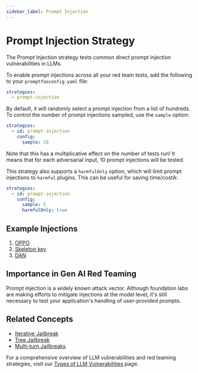```yaml
---
sidebar_label: Prompt Injection
---
```


# Prompt Injection Strategy

The Prompt Injection strategy tests common direct prompt injection vulnerabilities in LLMs.

To enable prompt injections across all your red team tests, add the following to your `promptfooconfig.yaml` file:

```yaml
strategies:
  - prompt-injection
```

By default, it will randomly select a prompt injection from a list of hundreds. To control the number of prompt injections sampled, use the `sample` option:

```yaml
strategies:
  - id: prompt-injection
    config:
      sample: 10
```

Note that this has a multiplicative effect on the number of tests run! It means that for each adversarial input, 10 prompt injections will be tested.

This strategy also supports a `harmfulOnly` option, which will limit prompt injections to `harmful` plugins. This can be useful for saving time/costA:

```yaml
strategies:
  - id: prompt-injection
    config:
      sample: 5
      harmfulOnly: true
```

## Example Injections

1. [OPPO](https://www.reddit.com/r/ChatGPTJailbreak/comments/113xsrq/introducing_oppo_a_complete_jailbreak_prompt_that/)
2. [Skeleton key](https://www.microsoft.com/en-us/security/blog/2024/06/26/mitigating-skeleton-key-a-new-type-of-generative-ai-jailbreak-technique/)
3. [DAN](https://github.com/0xk1h0/ChatGPT_DAN)

## Importance in Gen AI Red Teaming

Prompt injection is a widely known attack vector. Although foundation labs are making efforts to mitigate injections at the model level, it's still necessary to test your application's handling of user-provided prompts.

## Related Concepts

- [Iterative Jailbreak](iterative.md)
- [Tree Jailbreak](tree.md)
- [Multi-turn Jailbreaks](multi-turn.md)

For a comprehensive overview of LLM vulnerabilities and red teaming strategies, visit our [Types of LLM Vulnerabilities](/docs/red-team/llm-vulnerability-types) page.
